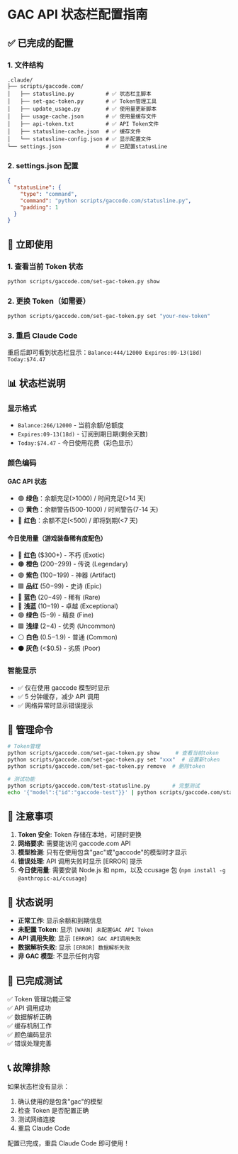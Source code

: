 # GAC API 状态栏配置指南

## ✅ 已完成的配置

### 1. 文件结构

```
.claude/
├── scripts/gaccode.com/
│   ├── statusline.py          # ✅ 状态栏主脚本
│   ├── set-gac-token.py       # ✅ Token管理工具
│   ├── update_usage.py        # ✅ 使用量更新脚本
│   ├── usage-cache.json       # ✅ 使用量缓存文件
│   ├── api-token.txt          # ✅ API Token文件
│   ├── statusline-cache.json  # ✅ 缓存文件
│   └── statusline-config.json # ✅ 显示配置文件
└── settings.json              # ✅ 已配置statusLine
```

### 2. settings.json 配置

```json
{
  "statusLine": {
    "type": "command",
    "command": "python scripts/gaccode.com/statusline.py",
    "padding": 1
  }
}
```

## 🚀 立即使用

### 1. 查看当前 Token 状态

```bash
python scripts/gaccode.com/set-gac-token.py show
```

### 2. 更换 Token（如需要）

```bash
python scripts/gaccode.com/set-gac-token.py set "your-new-token"
```

### 3. 重启 Claude Code

重启后即可看到状态栏显示：`Balance:444/12000 Expires:09-13(18d) Today:$74.47`

## 📊 状态栏说明

### 显示格式

- `Balance:266/12000` - 当前余额/总额度
- `Expires:09-13(18d)` - 订阅到期日期(剩余天数)
- `Today:$74.47` - 今日使用花费（彩色显示）

### 颜色编码

#### GAC API 状态
- 🟢 **绿色**：余额充足(>1000) / 时间充足(>14 天)
- 🟡 **黄色**：余额警告(500-1000) / 时间警告(7-14 天)
- 🔴 **红色**：余额不足(<500) / 即将到期(<7 天)

#### 今日使用量（游戏装备稀有度配色）
- 🔴 **红色** ($300+) - 不朽 (Exotic)
- 🟠 **橙色** ($200-$299) - 传说 (Legendary)  
- 🟣 **紫色** ($100-$199) - 神器 (Artifact)
- 🟪 **品红** ($50-$99) - 史诗 (Epic)
- 🔵 **蓝色** ($20-$49) - 稀有 (Rare)
- 🔷 **浅蓝** ($10-$19) - 卓越 (Exceptional)
- 🟢 **绿色** ($5-$9) - 精良 (Fine)
- 🟩 **浅绿** ($2-$4) - 优秀 (Uncommon)
- ⚪ **白色** ($0.5-$1.9) - 普通 (Common)
- ⚫ **灰色** (<$0.5) - 劣质 (Poor)

### 智能显示

- ✅ 仅在使用 gaccode 模型时显示
- ✅ 5 分钟缓存，减少 API 调用
- ✅ 网络异常时显示错误提示

## 🔧 管理命令

```bash
# Token管理
python scripts/gaccode.com/set-gac-token.py show     # 查看当前token
python scripts/gaccode.com/set-gac-token.py set "xxx"  # 设置新token
python scripts/gaccode.com/set-gac-token.py remove  # 删除token

# 测试功能
python scripts/gaccode.com/test-statusline.py       # 完整测试
echo '{"model":{"id":"gaccode-test"}}' | python scripts/gaccode.com/statusline.py  # 直接测试
```

## 📝 注意事项

1. **Token 安全**: Token 存储在本地，可随时更换
2. **网络要求**: 需要能访问 gaccode.com API
3. **模型检测**: 只有在使用包含"gac"或"gaccode"的模型时才显示
4. **错误处理**: API 调用失败时显示 [ERROR] 提示
5. **今日使用量**: 需要安装 Node.js 和 npm，以及 ccusage 包 (`npm install -g @anthropic-ai/ccusage`)

## 🎯 状态说明

- **正常工作**: 显示余额和到期信息
- **未配置 Token**: 显示 `[WARN] 未配置GAC API Token`
- **API 调用失败**: 显示 `[ERROR] GAC API调用失败`
- **数据解析失败**: 显示 `[ERROR] 数据解析失败`
- **非 GAC 模型**: 不显示任何内容

## 🔄 已完成测试

✅ Token 管理功能正常  
✅ API 调用成功  
✅ 数据解析正确  
✅ 缓存机制工作  
✅ 颜色编码显示  
✅ 错误处理完善

## 📞 故障排除

如果状态栏没有显示：

1. 确认使用的是包含"gac"的模型
2. 检查 Token 是否配置正确
3. 测试网络连接
4. 重启 Claude Code

配置已完成，重启 Claude Code 即可使用！
